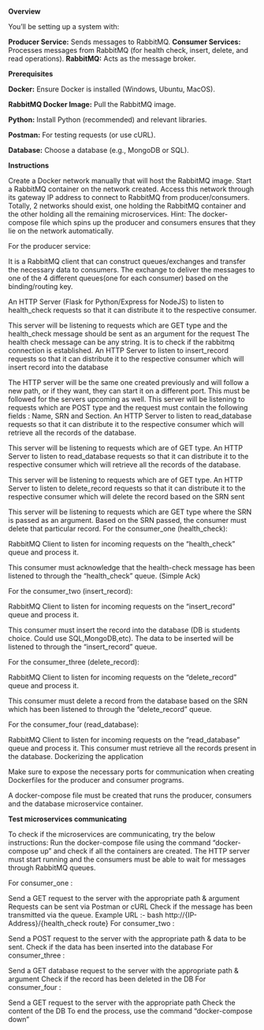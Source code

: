 **Overview**


You’ll be setting up a system with:

**Producer Service:** Sends messages to RabbitMQ.
**Consumer Services:** Processes messages from RabbitMQ (for health check, insert, delete, and read operations).
**RabbitMQ:** Acts as the message broker.


**Prerequisites**

**Docker:** Ensure Docker is installed (Windows, Ubuntu, MacOS).


**RabbitMQ Docker Image:** Pull the RabbitMQ image.


**Python:** Install Python (recommended) and relevant libraries.


**Postman:** For testing requests (or use cURL).


**Database:** Choose a database (e.g., MongoDB or SQL).



**Instructions**


Create a Docker network manually that will host the RabbitMQ image. Start a RabbitMQ container on the network created. Access this network through its gateway IP address to connect to RabbitMQ from producer/consumers. Totally, 2 networks should exist, one holding the RabbitMQ container and the other holding all the remaining microservices. Hint: The docker-compose file which spins up the producer and consumers ensures that they lie on the network automatically.

For the producer service:

It is a RabbitMQ client that can construct queues/exchanges and transfer the necessary data to consumers. The exchange to deliver the messages to one of the 4 different queues(one for each consumer) based on the binding/routing key.

An HTTP Server (Flask for Python/Express for NodeJS) to listen to health_check requests so that it can distribute it to the respective consumer.

This server will be listening to requests which are GET type and the health_check message should be sent as an argument for the request
The health check message can be any string. It is to check if the rabbitmq connection is established.
An HTTP Server to listen to insert_record requests so that it can distribute it to the respective consumer which will insert record into the database

The HTTP server will be the same one created previously and will follow a new path, or if they want, they can start it on a different port. This must be followed for the servers upcoming as well.
This server will be listening to requests which are POST type and the request must contain the following fields : Name, SRN and Section.
An HTTP Server to listen to read_database requests so that it can distribute it to the respective consumer which will retrieve all the records of the database.

This server will be listening to requests which are of GET type.
An HTTP Server to listen to read_database requests so that it can distribute it to the respective consumer which will retrieve all the records of the database.

This server will be listening to requests which are of GET type.
An HTTP Server to listen to delete_record requests so that it can distribute it to the respective consumer which will delete the record based on the SRN sent

This server will be listening to requests which are GET type where the SRN is passed as an argument. Based on the SRN passed, the consumer must delete that particular record.
For the consumer_one (health_check):

RabbitMQ Client to listen for incoming requests on the “health_check” queue and process it.

This consumer must acknowledge that the health-check message has been listened to through the “health_check” queue. (Simple Ack)

For the consumer_two (insert_record):

RabbitMQ Client to listen for incoming requests on the “insert_record” queue and process it.

This consumer must insert the record into the database (DB is students choice. Could use SQL,MongoDB,etc). The data to be inserted will be listened to through the “insert_record” queue.

For the consumer_three (delete_record):

RabbitMQ Client to listen for incoming requests on the “delete_record” queue and process it.

This consumer must delete a record from the database based on the SRN which has been listened to through the “delete_record” queue.

For the consumer_four (read_database):

RabbitMQ Client to listen for incoming requests on the “read_database” queue and process it.
This consumer must retrieve all the records present in the database.
Dockerizing the application

Make sure to expose the necessary ports for communication when creating Dockerfiles for the producer and consumer programs.

A docker-compose file must be created that runs the producer, consumers and the database microservice container.


**Test microservices communicating**


To check if the microservices are communicating, try the below instructions:
Run the docker-compose file using the command “docker-compose up” and check if all the containers are created. The HTTP server must start running and the consumers must be able to wait for messages through RabbitMQ queues.

For consumer_one :

Send a GET request to the server with the appropriate path & argument
Requests can be sent via Postman or cURL
Check if the message has been transmitted via the queue. Example URL :- bash http://{IP-Address}/{health_check route} 
For consumer_two :

Send a POST request to the server with the appropriate path & data to be sent.
Check if the data has been inserted into the database
For consumer_three :

Send a GET database request to the server with the appropriate path & argument
Check if the record has been deleted in the DB
For consumer_four :

Send a GET request to the server with the appropriate path
Check the content of the DB
To end the process, use the command “docker-compose down”
